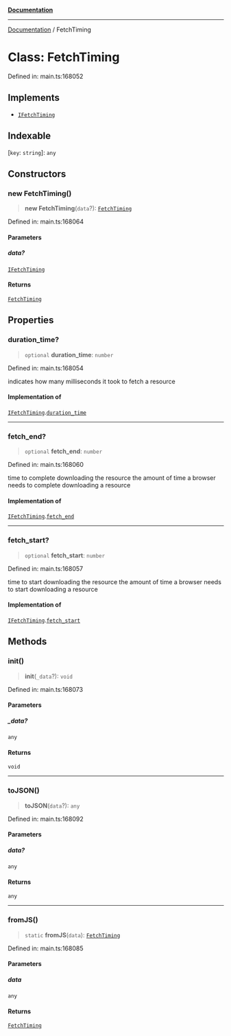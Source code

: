 [**Documentation**](../README.md)

***

[Documentation](../README.md) / FetchTiming

# Class: FetchTiming

Defined in: main.ts:168052

## Implements

- [`IFetchTiming`](../interfaces/IFetchTiming.md)

## Indexable

\[`key`: `string`\]: `any`

## Constructors

### new FetchTiming()

> **new FetchTiming**(`data`?): [`FetchTiming`](FetchTiming.md)

Defined in: main.ts:168064

#### Parameters

##### data?

[`IFetchTiming`](../interfaces/IFetchTiming.md)

#### Returns

[`FetchTiming`](FetchTiming.md)

## Properties

### duration\_time?

> `optional` **duration\_time**: `number`

Defined in: main.ts:168054

indicates how many milliseconds it took to fetch a resource

#### Implementation of

[`IFetchTiming`](../interfaces/IFetchTiming.md).[`duration_time`](../interfaces/IFetchTiming.md#duration_time)

***

### fetch\_end?

> `optional` **fetch\_end**: `number`

Defined in: main.ts:168060

time to complete downloading the resource
the amount of time a browser needs to complete downloading a resource

#### Implementation of

[`IFetchTiming`](../interfaces/IFetchTiming.md).[`fetch_end`](../interfaces/IFetchTiming.md#fetch_end)

***

### fetch\_start?

> `optional` **fetch\_start**: `number`

Defined in: main.ts:168057

time to start downloading the resource
the amount of time a browser needs to start downloading a resource

#### Implementation of

[`IFetchTiming`](../interfaces/IFetchTiming.md).[`fetch_start`](../interfaces/IFetchTiming.md#fetch_start)

## Methods

### init()

> **init**(`_data`?): `void`

Defined in: main.ts:168073

#### Parameters

##### \_data?

`any`

#### Returns

`void`

***

### toJSON()

> **toJSON**(`data`?): `any`

Defined in: main.ts:168092

#### Parameters

##### data?

`any`

#### Returns

`any`

***

### fromJS()

> `static` **fromJS**(`data`): [`FetchTiming`](FetchTiming.md)

Defined in: main.ts:168085

#### Parameters

##### data

`any`

#### Returns

[`FetchTiming`](FetchTiming.md)
